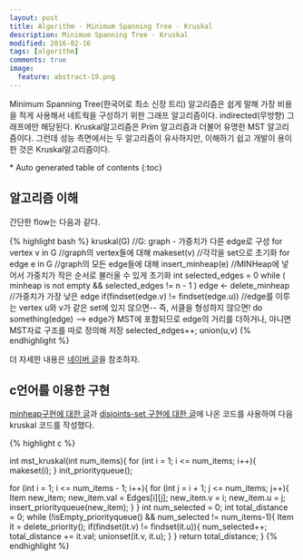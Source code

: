 ```yaml
---
layout: post
title: Algorithm - Minimum Spanning Tree - Kruskal
description: Minimum Spanning Tree - Kruskal
modified: 2016-02-16
tags: [algorithm]
comments: true
image:
  feature: abstract-19.png
---
```


Minimum Spanning Tree(한국어로 최소 신장 트리) 알고리즘은 쉽게 말해 가장 비용을 적게 사용해서 네트웍을 구성하기 위한 그래프 알고리즘이다. 
indirected(무방향) 그래프에만 해당된다. 
Kruskal알고리즘은 Prim 알고리즘과 더불어 유명한 MST 알고리즘이다. 그런데 성능 측면에서는 두 알고리즘이 유사하지만, 이해하기 쉽고 개발이 용이한 것은 Kruskal알고리즘이다. 

<section id="table-of-contents" class="toc">
<div id="drawer" markdown="1">
*  Auto generated table of contents
{:toc}
</div>
</section><!-- /#table-of-contents -->


## 알고리즘 이해 

간단한 flow는 다음과 같다. 

{% highlight bash %}
kruskal(G) //G: graph - 가중치가 다른 edge로 구성 
  for vertex v in G //graph의 vertex들에 대해
    makeset(v)      //각각을 set으로 초기화 
  for edge e in G //graph의 모든 edge들에 대해 
    insert_minheap(e) //MINHeap에 넣어서 가중치가 작은 순서로 불러올 수 있게 초기화
  int selected_edges = 0
  while ( minheap is not empty && selected_edges != n - 1 )
    edge <- delete_minheap //가중치가 가장 낮은 edge
    if(findset(edge.v) != findset(edge.u)) //edge를 이루는 vertex u와 v가 같은 set에 있지 않으면-- 즉, 서클을 형성하지 않으면!
      do something(edge) --> edge가 MST에 포함되므로 edge의 거리를 더하거나, 아니면 MST자료 구조를 따로 정의해 저장
      selected_edges++;
      union(u,v)
{% endhighlight %}

더 자세한 내용은 [네이버 글](http://blog.naver.com/ryutuna/100123829840)을 참조하자.

## c언어를 이용한 구현 

[minheap구현에 대한 글](http://dakoo.github.io/priority-queue/)과 [disjoints-set 구현에 대한 글](http://dakoo.github.io/disjoints-set/)에 나온 코드를 사용하여 다음 kruskal 코드를 작성했다. 

{% highlight c %}

int mst_kruskal(int num_items){
  for (int i = 1; i <= num_items; i++){
    makeset(i);
  }
  init_priorityqueue();

  for (int i = 1; i <= num_items - 1; i++){
    for (int j = i + 1; j <= num_items; j++){
      Item new_item;
      new_item.val = Edges[i][j];
      new_item.v = i;
      new_item.u = j;
      insert_priorityqueue(new_item);
    }
  }
  int num_selected = 0;
  int total_distance = 0;
  while (!isEmpty_priorityqueue() && num_selected != num_items-1){
    Item it = delete_priority();
    if(findset(it.v) != findset(it.u)){
      num_selected++;
      total_distance += it.val;
      unionset(it.v, it.u);
    }
  }
  return total_distance;
}
{% endhighlight %}




